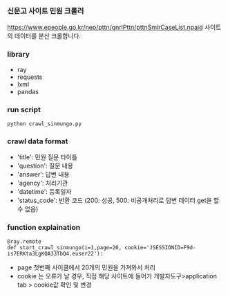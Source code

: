 ### 신문고 사이트 민원 크롤러

https://www.epeople.go.kr/nep/pttn/gnrlPttn/pttnSmlrCaseList.npaid
사이트의 데이터를 분산 크롤합니다.

### library
- ray
- requests
- lxml 
- pandas

### run script
```
python crawl_sinmungo.py
```

### crawl data format
- 'title': 민원 질문 타이틀
- 'question': 질문 내용
- 'answer': 답변 내용
- 'agency': 처리기관
- 'datetime': 등록일자
- 'status_code': 반환 코드 (200: 성공, 500: 비공개처리로 답변 데이터 get을 할 수 없음)
### function explaination
```
@ray.remote
def start_crawl_sinmungo(i=1,page=20, cookie='JSESSIONID=F9d-is7ERKta3LgKQA33TbQ4.euser22'):
```
- page 첫번째 사이클에서 20개의 민원을 가져와서 처리
- cookie 는 오류가 날 경우, 직접 해당 사이트에 들어가 개발자도구>application tab > cookie값 확인 및 변경